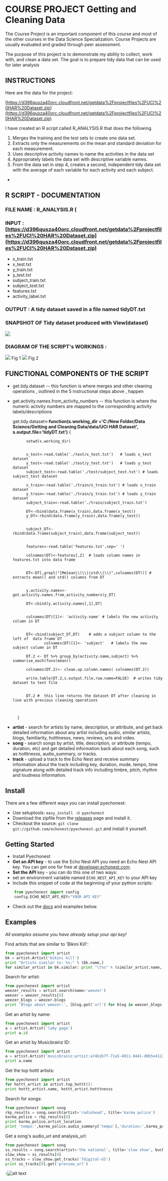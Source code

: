 # COURSE PROJECT Getting and Cleaning Data


The Course Project is an important component of this course and most of the other courses in the Data Science Specialization. Course Projects are usually evaluated and graded through peer assessment.

The purpose of this project is to demonstrate my  ability to collect, work with, and clean a data set. The goal is to prepare tidy data that can be used for later analysis

## INSTRUCTIONS

Here are the data for the project:

[https://d396qusza40orc.cloudfront.net/getdata%2Fprojectfiles%2FUCI%20HAR%20Dataset.zip](https://d396qusza40orc.cloudfront.net/getdata%2Fprojectfiles%2FUCI%20HAR%20Dataset.zip)

I have created an R script called R_ANALYSIS.R that does the following. 

    

1. Merges the training and the test sets to create one data set.
2. Extracts only the measurements on the mean and standard deviation for each measurement. 
3. Uses descriptive activity names to name the activities in the data set
4. Appropriately labels the data set with descriptive variable names. 
5. From the data set in step 4, creates a second, independent tidy data set with the average of each variable for each activity and each subject.

- 

## R SCRIPT - DOCUMENTATION 


### FILE NAME : R_ANALYSIS.R (
 
### INPUT : [https://d396qusza40orc.cloudfront.net/getdata%2Fprojectfiles%2FUCI%20HAR%20Dataset.zip](https://d396qusza40orc.cloudfront.net/getdata%2Fprojectfiles%2FUCI%20HAR%20Dataset.zip)
- x_train.txt
- x_test.txt
- y_train.txt
- y_test.txt
- subject_train.txt
- subject_test.txt
- features.txt
- activity_label.txt


### OUTPUT : A tidy dataset saved in a file named tidyDT.txt 

### SNAPSHOT OF Tidy dataset produced with View(dataset)

![](https://reg.run.edu.ng/DS/view_of_tidy_dataset.jpg)




### DIAGRAM OF THE SCRIPT's WORKINGS :  
![](http://reg.run.edu.ng/DS/alex_diagram.jpg)
			Fig 1
![](http://reg.run.edu.ng/DS/david_hood_diagram.jpg)
			Fig 2
## FUNCTIONAL COMPONENTS OF THE SCRIPT

      

- get.tidy.dataset   --  this function is where merges and other cleaning operations , outlined in the 5 instructional steps above , happen
       

- get.activity.names.from_activity_numbers -- this function is where the numeric activity numbers are mapped to the corresponding activity labels/descriptions

 
    get.tidy.dataset<-**function(s.working_dir ='C:/New   Folder/Data Science/Getting and Cleaning Data/data/UCI HAR Dataset',
            s.output.file='tidyDT.txt')** {	

			setwd(s.working_dir)
  

			x_test<-read.table('./test/x_test.txt')   # loads x_test dataset
			y_test<-read.table('./test/y_test.txt')   # loads y_test dataset			
			subject_test<-read.table('./test/subject_test.txt') # loads subject_test dataset              

            x_train<-read.table('./train/x_train.txt') # loads x_train dataset
			y_train<-read.table('./train/y_train.txt') # loads y_train dataset
			subject_train<-read.table('./train/subject_train.txt')  
                  
            DT<-rbind(data.frame(x_train),data.frame(x_test)) 
            y_DT<-rbind(data.frame(y_train),data.frame(y_test))
                      

			subject_DT<-rbind(data.frame(subject_train),data.frame(subject_test))
                     

			features<-read.table('features.txt',sep=' ') 
			                  
            colnames(DT)<-features[,2]  # loads column names in features.txt into data frame
          

			DT<-DT[,grepl("[Mm]ean\\(\\)|std\\(\\)",colnames(DT))] # extracts mean() and std() columns from DT
 

			y.activity.names<-get.activity.names.from_activity_numbers(y_DT)
                          
			DT<-cbind(y.activity.names[,1],DT) 
                         

			colnames(DT)[1]<- 'activity.name' # labels the new activity column in DT
 

			DT<-cbind(subject_DT,DT)    # adds a subject column to the left of  data frame DT                
                	colnames(DT)[1]<- 'subject'   # labels the new  subject column in DT
 
			DT.2 <- DT %>% group_by(activity.name,subject) %>% summarise_each(funs(mean))
			
			colnames(DT.2)<- clean.up.column.names( colnames(DT.2))

			write.table(DT.2,s.output.file,row.name=FALSE)  # writes tidy dataset to text file

                
			DT.2 #  this line returns the dataset DT after cleaning in line with previous cleaning operations
 
 
		
		}



* **artist** - search for artists by name, description, or attribute, and get back detailed information about any artist including audio, similar artists, blogs, familiarity, hotttnesss, news, reviews, urls and video.
* **song** - search songs by artist, title, description, or attribute (tempo, duration, etc) and get detailed information back about each song, such as hotttnesss, audio_summary, or tracks.
* **track** - upload a track to the Echo Nest and receive summary information about the track including key, duration, mode, tempo, time signature along with detailed track info including timbre, pitch, rhythm and loudness information.

## Install
There are a few different ways you can install pyechonest:

* Use setuptools: `easy_install -U pyechonest`
* Download the zipfile from the [releases](https://github.com/echonest/pyechonest/releases) page and install it. 
* Checkout the source: `git clone git://github.com/echonest/pyechonest.git` and install it yourself.
   
## Getting Started
* Install Pyechonest
* **Get an API key** - to use the Echo Nest API you need an Echo Nest API key.  You can get one for free at [developer.echonest.com](http://developer.echonest.com).
* **Set the API** key - you can do this one of two ways:
* set an environment variable named `ECHO_NEST_API_KEY` to your API key
* Include this snippet of code at the beginning of your python scripts:

```python
    from pyechonest import config
    config.ECHO_NEST_API_KEY="YOUR API KEY"
```

* Check out the [docs](http://echonest.github.com/pyechonest/) and examples below.

## Examples
*All examples assume you have already setup your api key!*

Find artists that are similar to 'Bikini Kill':

```python
from pyechonest import artist
bk = artist.Artist('bikini kill')
print "Artists similar to: %s:" % (bk.name,)
for similar_artist in bk.similar: print "\t%s" % (similar_artist.name,)
```

Search for artist:
```python
from pyechonest import artist
weezer_results = artist.search(name='weezer')
weezer = weezer_results[0]
weezer_blogs = weezer.blogs
print 'Blogs about weezer:', [blog.get('url') for blog in weezer_blogs]
```

Get an artist by name:
```python
from pyechonest import artist
a = artist.Artist('lady gaga')
print a.id
```

Get an artist by Musicbrainz ID:
```python
from pyechonest import artist
a = artist.Artist('musicbrainz:artist:a74b1b7f-71a5-4011-9441-d0b5e4122711')
print a.name
```

Get the top hottt artists:
```python
from pyechonest import artist
for hottt_artist in artist.top_hottt():
print hottt_artist.name, hottt_artist.hotttnesss
```

Search for songs:
```python
from pyechonest import song
rkp_results = song.search(artist='radiohead', title='karma police')
karma_police = rkp_results[0]
print karma_police.artist_location
print 'tempo:',karma_police.audio_summary['tempo'],'duration:',karma_police.audio_summary['duration']
```

Get a song's audio_url and analysis_url:
```python
from pyechonest import song
ss_results = song.search(artist='the national', title='slow show', buckets=['id:7digital-US', 'tracks'], limit=True)
slow_show = ss_results[0]
ss_tracks = slow_show.get_tracks('7digital-US')
print ss_tracks[0].get('preview_url')
```

-![alt text](http://i.imgur.com/WWLYo.gif "Frustrated cat can't believe this is the 12th time he's clicked on an auto-linked README.md URL")
